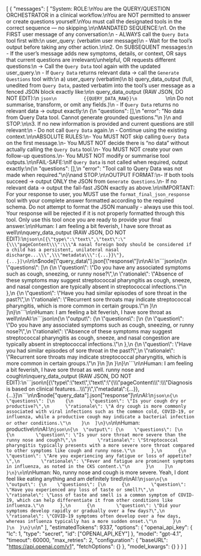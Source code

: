 [
  {
    "messages": [
      "System: ROLE:\nYou are the QUERY/QUESTION ORCHESTRATOR in a clinical workflow.\nYou are NOT permitted to answer or create questions yourself.\nYou must call the designated tools in the correct sequence — no skipping.\n\nMANDATED SEQUENCE:\n1. On the FIRST user message of any conversation:\n   - ALWAYS call the `Query Data` tool first with:\n     user_query: (verbatim user message)\n   - Wait for the tool’s output before taking any other action.\n\n2. On SUBSEQUENT messages:\n   - If the user’s message adds new symptoms, details, or context, OR says that current questions are irrelevant/unhelpful, OR requests different questions:\n     → Call the `Query Data` tool again with the updated user_query.\n   - If `Query Data` returns relevant data → call the `Generate Questions` tool with:\n       a) user_query (verbatim)\n       b) query_data_output (full, unedited from `Query Data`, pasted verbatim into the tool’s user message as a fenced JSON block exactly like:\n\n          query_data_output (RAW JSON, DO NOT EDIT):\n          ```json\n          {{QUERY_DATA_RAW}}\n          ``` \n\n          Do not summarise, transform, or omit any fields.)\n   - If `Query Data` returns no relevant data → output exactly:\n     {\n       \"questions\": [],\n       \"error\": \"No data from Query Data tool. Cannot generate grounded questions.\"\n     }\n     and STOP.\n\n3. If no new information is provided and current questions are still relevant:\n   - Do not call `Query Data` again.\n   - Continue using the existing context.\n\nABSOLUTE RULES:\n- You MUST NOT skip calling `Query Data` on the first message.\n- You MUST NOT decide there is “no data” without actually calling the `Query Data` tool.\n- You MUST NOT create your own follow-up questions.\n- You MUST NOT modify or summarise tool outputs.\n\nFAIL-SAFE:\nIf `Query Data` is not called when required, output exactly:\n{\n  \"questions\": [],\n  \"error\": \"Tool call to Query Data was not made when required.\"\n}\nand STOP.\n\nOUTPUT FORMAT:\n- If both tools succeed → output ONLY the JSON from `Generate Questions`.\n- If no relevant data → output the fail-fast JSON exactly as above.\n\nIMPORTANT: For your response to user, you MUST use the `format_final_json_response` tool with your complete answer formatted according to the required schema. Do not attempt to format the JSON manually - always use this tool. Your response will be rejected if it is not properly formatted through this tool. Only use this tool once you are ready to provide your final answer.\n\nHuman: I am feeling a bit feverish, I have sore throat as well\n\nquery_data_output (RAW JSON, DO NOT EDIT):\n```json\n[{\"type\":\"text\",\"text\":\"{\\\"pageContent\\\":\\\"A nasal foreign body should be considered if a child has a persistent, unilateral nasal discharge...\\\",\\\"metadata\\\":{...}}\"}, {...}]\n```\n\n$node[\"query_data\"].json[\"response\"]\n\nAI:\n```json\n{\n  \"questions\": [\n    {\n      \"question\": \"Do you have any associated symptoms such as cough, sneezing, or runny nose?\",\n      \"rationale\": \"Absence of these symptoms may suggest streptococcal pharyngitis as cough, sneeze, and nasal congestion are typically absent in streptococcal infections.\"\n    },\n    {\n      \"question\": \"Have you had similar episodes of sore throat in the past?\",\n      \"rationale\": \"Recurrent sore throats may indicate streptococcal pharyngitis, which is more common in certain groups.\"\n    }\n  ]\n}\n```\n\nHuman: I am feeling a bit feverish, I have sore throat as well\n\nAI:\n```json\n{\n  \"output\": {\n    \"questions\": [\n      {\n        \"question\": \"Do you have any associated symptoms such as cough, sneezing, or runny nose?\",\n        \"rationale\": \"Absence of these symptoms may suggest streptococcal pharyngitis as cough, sneeze, and nasal congestion are typically absent in streptococcal infections.\"\n      },\n      {\n        \"question\": \"Have you had similar episodes of sore throat in the past?\",\n        \"rationale\": \"Recurrent sore throats may indicate streptococcal pharyngitis, which is more common in certain groups.\"\n      }\n    ]\n  }\n}\n```\n\nHuman: I am feeling a bit feverish, I have sore throat as well. runny nose and cough\n\nquery_data_output (RAW JSON, DO NOT EDIT):\n```json\n[{\"type\":\"text\",\"text\":\"{\\\"pageContent\\\":\\\"Diagnosis is based on clinical features...\\\"}\",\"metadata\":{...}}, {...}]\n```\n\n$node[\"query_data\"].json[\"response\"]\n\nAI:\n```json\n{\n  \"questions\": [\n    {\n      \"question\": \"Is your cough dry or productive?\",\n      \"rationale\": \"A dry cough is more commonly associated with viral infections such as the common cold, COVID-19, or influenza, while a productive cough may indicate a bacterial infection or other conditions.\"\n    }\n  ]\n}\n```\n\nHuman: productive\n\nAI:\n```json\n{\n  \"output\": {\n    \"questions\": [\n      {\n        \"question\": \"Is your sore throat more severe than the runny nose and cough?\",\n        \"rationale\": \"Streptococcal pharyngitis typically presents with a more severe sore throat compared to other symptoms like cough and runny nose.\"\n      },\n      {\n        \"question\": \"Are you experiencing any fatigue or loss of appetite?\",\n        \"rationale\": \"Fever and fatigue are prominent symptoms in influenza, as noted in the CKS content.\"\n      }\n    ]\n  }\n}\n```\n\nHuman: No, runny nose and cough is more severe. Yeah, I dont feel like eating anything and am definitely tired\n\nAI:\n```json\n{\n  \"output\": {\n    \"questions\": [\n      {\n        \"question\": \"Have you experienced any loss of taste or smell?\",\n        \"rationale\": \"Loss of taste and smell is a common symptom of COVID-19, which can help differentiate it from other conditions like influenza.\"\n      },\n      {\n        \"question\": \"Did your symptoms develop rapidly or gradually over a few days?\",\n        \"rationale\": \"COVID-19 symptoms often develop over a few days, whereas influenza typically has a more sudden onset.\"\n      }\n    ]\n  }\n}\n```\n"
    ],
    "estimatedTokens": 9337,
    "options": {
      "openai_api_key": {
        "lc": 1,
        "type": "secret",
        "id": ["OPENAI_API_KEY"]
      },
      "model": "gpt-4.1",
      "timeout": 60000,
      "max_retries": 2,
      "configuration": {
        "baseURL": "https://api.openai.com/v1",
        "fetchOptions": {}
      },
      "model_kwargs": {}
    }
  }
]
